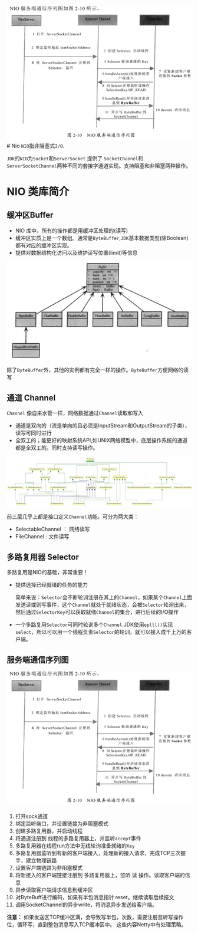 ![](/assets/netty-niostart-nio-服务端通信序列图.jpg)# Nio
`NIO`指非阻塞式`I/O`.

`JDK`的`NIO`为`Socket`和`ServerSocket` 提供了 `SocketChannel`和`ServerSocketChannel`两种不同的套接字通道实现。支持阻塞和非阻塞两种操作。

# NIO 类库简介
## 缓冲区Buffer
- NIO 库中，所有的操作都是用缓冲区处理的(读写)
- 缓冲区实质上是一个数组。通常是`ByteBuffer`,`JDK`基本数据类型(除Boolean)都有对应的缓冲区实现。 
- 提供对数据结构化访问以及维护读写位置(limit)等信息

![](/assets/image/netty-niostart-nio-buffer.jpg)

除了`ByteBuffer`外，其他的实例都有完全一样的操作。`ByteBuffer`方便网络的读写

## 通道 Channel
`Channel` 像自来水管一样，网络数据通过`Channel`读取和写入
- 通道是双向的（流是单向的且必须是InputStream和OutputStream的子类），读写可同时进行
- 全双工的；能更好的映射系统API,如UNIX网络模型中，底层操作系统的通道都是全双工的。同时支持读写操作。

![](/assets/netty-niostart-nio-channel.jpg)

前三层几乎上都是接口定义`Channel`功能。可分为两大类：
- SelectableChannel ： 网络读写
- FileChannel : 文件读写

## 多路复用器 Selector
多路复用是NIO的基础，非常重要！

- 提供选择已经就绪的任务的能力
   
   简单来说：`Selector`会不断轮训注册在其上的`Channel`，如果某个`Channel`上面发送读或则写事件，这个`Channel`就处于就绪状态，会被`Selector`轮询出来，然后通过`SelectorKey`可以获取就绪`Channel`的集合，进行后续的I/O操作
   
- 一个多路复用`Selector`可同时轮训多个`Channel`.JDK使用`eplll()`实现`select`，所以可以用一个线程负责`Selector`的轮训，就可以接入成千上万的客户端。   

## 服务端通信序列图
![](/assets/netty-niostart-nio-服务端通信序列图.jpg)

1. 打开sock通道
2. 绑定监听端口，并设置链接为非阻塞模式
3. 创建多路复用器，并启动线程
4. 将通道注册到 线程的多路复用器上，并监听`accept`事件
5. 多路复用器在线程run方法中无线轮询准备就绪的`Key`
6. 多路复用器监听到有新的客户端接入，处理新的接入请求，完成TCP三次握手，建立物理链路
7. 设置客户端链路为非阻塞模式
8. 将新接入的客户端链接注册到 多路复用器上，监听 读 操作。读取客户端的信息
9. 异步读取客户端请求信息到缓冲区
10. 对ByteBuff进行编码，如果有半包消息指针 reset。继续读取后续报文
11. 调用SocketChannel的异步write，将消息异步发送给客户端。

**注意：**
如果发送区TCP缓冲区满，会导致写半包，次数，需要注册监听写操作位，循环写，直到整包消息写入TCP缓冲区中。 这些内容Netty中有处理策略。